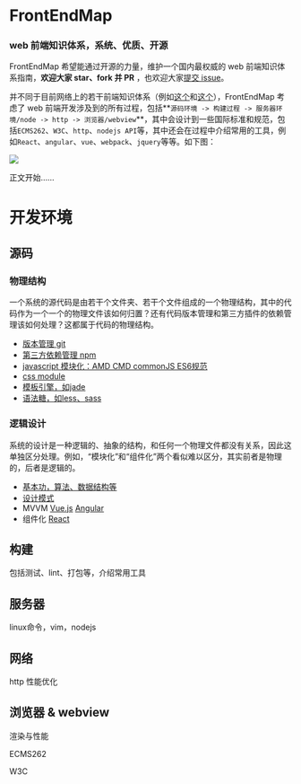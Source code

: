 # FrontEndMap

### web 前端知识体系，系统、优质、开源

FrontEndMap 希望能通过开源的力量，维护一个国内最权威的 web 前端知识体系指南，**欢迎大家 star、fork 并 PR** ，也欢迎大家[提交 issue](https://github.com/frontendmap/frontendmap/issues)。

并不同于目前网络上的若干前端知识体系（例如[这个](https://segmentfault.com/a/1190000004070468)和[这个](https://my.oschina.net/hxwny/blog/499513)），FrontEndMap 考虑了 web 前端开发涉及到的所有过程，包括**`源码环境 -> 构建过程 -> 服务器环境/node -> http -> 浏览器/webview`**，其中会设计到一些国际标准和规范，包括`ECMS262`、`W3C`、`http`、`nodejs API`等，其中还会在过程中介绍常用的工具，例如`React`、`angular`、`vue`、`webpack`、`jquery`等等。如下图：

![](https://camo.githubusercontent.com/296599ca34161a124b0253c24d41d621cb0bb3ef/687474703a2f2f696d61676573323031352e636e626c6f67732e636f6d2f626c6f672f3133383031322f3230313630392f3133383031322d32303136303931343132333834353734322d3630373231333137302e706e67)

正文开始……

# 开发环境

## 源码

### 物理结构

一个系统的源代码是由若干个文件夹、若干个文件组成的一个物理结构，其中的代码作为一个一个的物理文件该如何归置？还有代码版本管理和第三方插件的依赖管理该如何处理？这都属于代码的物理结构。

- [版本管理 git](./source-env/source/physics/git.md)
- [第三方依赖管理 npm](./source-env/source/physics/npm.md)
- [javascript 模块化：AMD CMD commonJS ES6规范](./source-env/source/physics/js-module.md)
- [css module](./source-env/source/physics/css-module.md)
- [模板引擎，如jade](./source-env/source/physics/tpl.md)
- [语法糖，如less、sass](./source-env/source/physics/sugar.md)

### 逻辑设计

系统的设计是一种逻辑的、抽象的结构，和任何一个物理文件都没有关系，因此这单独区分处理。例如，“模块化”和“组件化”两个看似难以区分，其实前者是物理的，后者是逻辑的。

- [基本功，算法、数据结构等](./source-env/source/logic/basic.md)
- [设计模式](./source-env/source/logic/design-pattern.md)
- MVVM [Vue.js](./source-env/source/logic/vue.md) [Angular](./source-env/source/logic/angular.md)
- 组件化 [React](./source-env/source/logic/reactjs.md)


## 构建

包括测试、lint、打包等，介绍常用工具

## 服务器

linux命令，vim，nodejs

## 网络

http 性能优化

## 浏览器 & webview

渲染与性能

ECMS262

W3C
